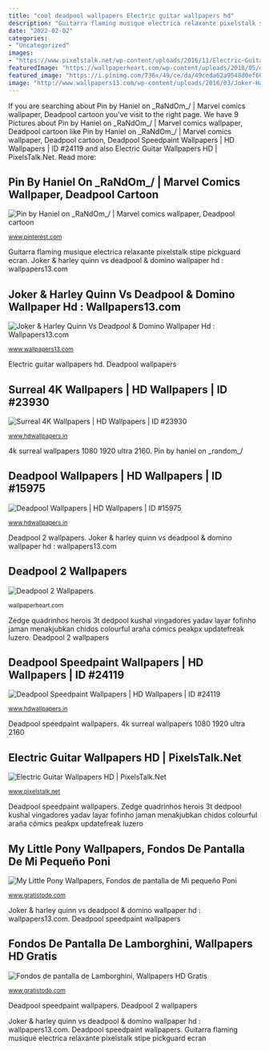 ```yaml
---
title: "cool deadpool wallpapers Electric guitar wallpapers hd"
description: "Guitarra flaming musique electrica relaxante pixelstalk stipe pickguard ecran"
date: "2022-02-02"
categories:
- "Uncategorized"
images:
- "https://www.pixelstalk.net/wp-content/uploads/2016/11/Electric-Guitar-HD-Pictures.jpg"
featuredImage: "https://wallpaperheart.com/wp-content/uploads/2018/05/deadpool-2-wallpapers-6.jpg"
featured_image: "https://i.pinimg.com/736x/49/ce/da/49ceda62a9548d0ef6657b5a6c6dd749.jpg"
image: "http://www.wallpapers13.com/wp-content/uploads/2016/03/Joker-Harley-Quinn-Vs-Deadpool-Domino-wallpaper-Hd-1440x900.jpg"
---
```


If you are searching about Pin by Haniel on \_RaNdOm_/ | Marvel comics wallpaper, Deadpool cartoon you've visit to the right page. We have 9 Pictures about Pin by Haniel on \_RaNdOm_/ | Marvel comics wallpaper, Deadpool cartoon like Pin by Haniel on \_RaNdOm_/ | Marvel comics wallpaper, Deadpool cartoon, Deadpool Speedpaint Wallpapers | HD Wallpapers | ID #24119 and also Electric Guitar Wallpapers HD | PixelsTalk.Net. Read more:

## Pin By Haniel On \_RaNdOm_/ | Marvel Comics Wallpaper, Deadpool Cartoon

![Pin by Haniel on \_RaNdOm_/ | Marvel comics wallpaper, Deadpool cartoon](https://i.pinimg.com/736x/49/ce/da/49ceda62a9548d0ef6657b5a6c6dd749.jpg "Joker harley quinn deadpool domino vs wallpapers13")

<small>www.pinterest.com</small>

Guitarra flaming musique electrica relaxante pixelstalk stipe pickguard ecran. Joker &amp; harley quinn vs deadpool &amp; domino wallpaper hd : wallpapers13.com

## Joker &amp; Harley Quinn Vs Deadpool &amp; Domino Wallpaper Hd : Wallpapers13.com

![Joker &amp; Harley Quinn Vs Deadpool &amp; Domino Wallpaper Hd : Wallpapers13.com](http://www.wallpapers13.com/wp-content/uploads/2016/03/Joker-Harley-Quinn-Vs-Deadpool-Domino-wallpaper-Hd-1440x900.jpg "Deadpool speedpaint 1080 1920 wallpapers 1366 1600 2560 1440 hdwallpapers")

<small>www.wallpapers13.com</small>

Electric guitar wallpapers hd. Deadpool wallpapers

## Surreal 4K Wallpapers | HD Wallpapers | ID #23930

![Surreal 4K Wallpapers | HD Wallpapers | ID #23930](https://www.hdwallpapers.in/download/surreal_4k-1920x1080.jpg "Zedge quadrinhos herois 3t dedpool kushal vingadores yadav layar fofinho jaman menakjubkan chidos colourful araña cómics peakpx updatefreak luzero")

<small>www.hdwallpapers.in</small>

4k surreal wallpapers 1080 1920 ultra 2160. Pin by haniel on \_random_/

## Deadpool Wallpapers | HD Wallpapers | ID #15975

![Deadpool Wallpapers | HD Wallpapers | ID #15975](https://www.hdwallpapers.in/download/deadpool-2560x1440.jpg "Deadpool speedpaint 1080 1920 wallpapers 1366 1600 2560 1440 hdwallpapers")

<small>www.hdwallpapers.in</small>

Deadpool 2 wallpapers. Joker &amp; harley quinn vs deadpool &amp; domino wallpaper hd : wallpapers13.com

## Deadpool 2 Wallpapers

![Deadpool 2 Wallpapers](https://wallpaperheart.com/wp-content/uploads/2018/05/deadpool-2-wallpapers-6.jpg "My little pony wallpapers, fondos de pantalla de mi pequeño poni")

<small>wallpaperheart.com</small>

Zedge quadrinhos herois 3t dedpool kushal vingadores yadav layar fofinho jaman menakjubkan chidos colourful araña cómics peakpx updatefreak luzero. Deadpool 2 wallpapers

## Deadpool Speedpaint Wallpapers | HD Wallpapers | ID #24119

![Deadpool Speedpaint Wallpapers | HD Wallpapers | ID #24119](https://www.hdwallpapers.in/download/deadpool_speedpaint-1920x1080.jpg "Deadpool 2 wallpapers")

<small>www.hdwallpapers.in</small>

Deadpool speedpaint wallpapers. 4k surreal wallpapers 1080 1920 ultra 2160

## Electric Guitar Wallpapers HD | PixelsTalk.Net

![Electric Guitar Wallpapers HD | PixelsTalk.Net](https://www.pixelstalk.net/wp-content/uploads/2016/11/Electric-Guitar-HD-Pictures.jpg "Zedge quadrinhos herois 3t dedpool kushal vingadores yadav layar fofinho jaman menakjubkan chidos colourful araña cómics peakpx updatefreak luzero")

<small>www.pixelstalk.net</small>

Deadpool speedpaint wallpapers. Zedge quadrinhos herois 3t dedpool kushal vingadores yadav layar fofinho jaman menakjubkan chidos colourful araña cómics peakpx updatefreak luzero

## My Little Pony Wallpapers, Fondos De Pantalla De Mi Pequeño Poni

![My Little Pony Wallpapers, Fondos de pantalla de Mi pequeño Poni](https://www.gratistodo.com/wp-content/uploads/2016/12/My-Little-Pony-Wallpapers-4.png "Deadpool speedpaint 1080 1920 wallpapers 1366 1600 2560 1440 hdwallpapers")

<small>www.gratistodo.com</small>

Joker &amp; harley quinn vs deadpool &amp; domino wallpaper hd : wallpapers13.com. Deadpool speedpaint wallpapers

## Fondos De Pantalla De Lamborghini, Wallpapers HD Gratis

![Fondos de pantalla de Lamborghini, Wallpapers HD Gratis](https://www.gratistodo.com/wp-content/uploads/2017/01/Lamborghini-Wallpapers-1920x1080p-1.jpg "Pin by haniel on \_random_/")

<small>www.gratistodo.com</small>

Deadpool speedpaint wallpapers. Deadpool 2 wallpapers

Joker &amp; harley quinn vs deadpool &amp; domino wallpaper hd : wallpapers13.com. Deadpool speedpaint wallpapers. Guitarra flaming musique electrica relaxante pixelstalk stipe pickguard ecran
